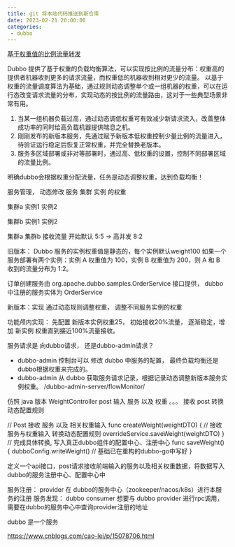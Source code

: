 ```yaml
---
title: git 将本地代码推送到新仓库
date: 2023-02-21 20:00:00
categories: 
 - dubbo
---
```




[基于权重值的比例流量转发](http://static.dubbo.apache.org:8080/zh-cn/overview/tasks/traffic-management/weight/)

Dubbo 提供了基于权重的负载均衡算法，可以实现按比例的流量分布：权重高的提供者机器收到更多的请求流量，而权重低的机器收到相对更少的流量。
以基于权重的流量调度算法为基础，通过规则动态调整单个或一组机器的权重，可以在运行态改变请求流量的分布，实现动态的按比例的流量路由，这对于一些典型场景非常有用。
1. 当某一组机器负载过高，通过动态调低权重可有效减少新请求流入，改善整体成功率的同时给高负载机器提供喘息之机。
2. 刚刚发布的新版本服务，先通过赋予新版本低权重控制少量比例的流量进入，待验证运行稳定后恢复正常权重，并完全替换老版本。
3. 服务多区域部署或非对等部署时，通过高、低权重的设置，控制不同部署区域的流量比例。

明确dubbo会根据权重分配流量，任务是动态调整权重，达到负载均衡！

服务管理， 动态修改 服务 集群 实例 的权重

集群a  实例1 实例2 

集群b  实例1 实例2

集群a 集群b 接收流量 开始默认 5:5 -> 高并发 8:2

旧版本： Dubbo 服务的实例权重值是静态的，每个实例默认weight100
如果一个服务部署有两个实例：实例 A 权重值为 100，实例 B 权重值为 200，则 A 和 B 收到的流量分布为 1:2。

订单创建服务由 org.apache.dubbo.samples.OrderService 接口提供， dubbo中注册的服务实体为 OrderService

新版本：实现 通过动态规则调整权重， 调整不同服务实例的权重

功能颅内实现： 先配置 新版本实例权重25， 初始接收20%流量， 逐渐稳定，增加 新实例 权重直到接近100%流量接收。

服务请求是 向dubbo请求， 还是dubbo-admin请求？

- dubbo-admin 控制台可以 修改 dubbo 中服务的配置， 最终负载均衡还是dubbo根据权重来完成的。
- dubbo-admin 从 dubbo 获取服务请求记录，根据记录动态调整新版本服务实例权重。
 /dubbo-admin-server/flowMonitor/


仿照 java 版本 WeightController
post 输入 服务 以及 权重 。。。
接收 post 转换动态配置规则 

// Post 接收 服务 以及 相关权重输入
func createWeight(weightDTO) {
    // 接收 服务与权重输入 转换动态配置规则 
    overrideService.saveWeight(weightDTO)
}
// 完成具体转换, 写入真正dubbo组件的配置中心、注册中心
func saveWeight() {
    dubboConfig.writeWeight() // 基础已在重构的dubbo-go中写好
}

定义一个api接口，post请求接收前端输入的服务以及相关权重数据，将数据写入dubbo的服务注册中心、配置中心中


服务注册： provider 在 dubbo的服务中心（zookeeper/nacos/k8s）进行本服务的注册
服务发现： dubbo consumer 想要与 dubbo provider 进行rpc调用，需要在dubbo的服务中心中查询provider注册的地址


dubbo 是一个服务

https://www.cnblogs.com/cao-lei/p/15078706.html